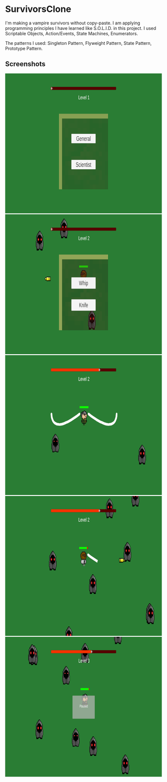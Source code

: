 # SurvivorsClone
 I'm making a vampire survivors without copy-paste. I am applying programming principles I have learned like S.O.L.I.D. in this project. I used Scriptable Objects, Action/Events, State Machines, Enumerators. 
 
 The patterns I used: Singleton Pattern, Flyweight Pattern, State Pattern, Prototype Pattern. 

## Screenshots

<img src="screenshots/1.png" alt="Karakter seçim ekranı" height = "450"> <img src="screenshots/2.png" alt="Yetenek seçim ekranı" height = "450"> <img src="screenshots/3.png" alt="Çift özellik kullanımı (2x kırbaç)" height = "450"> <img src="screenshots/4.png" alt="Çift özellik kullanımı (kırbaç + bıçak)" height = "450"> <img src="screenshots/5.png" alt="Pause menüsü" height = "450">
